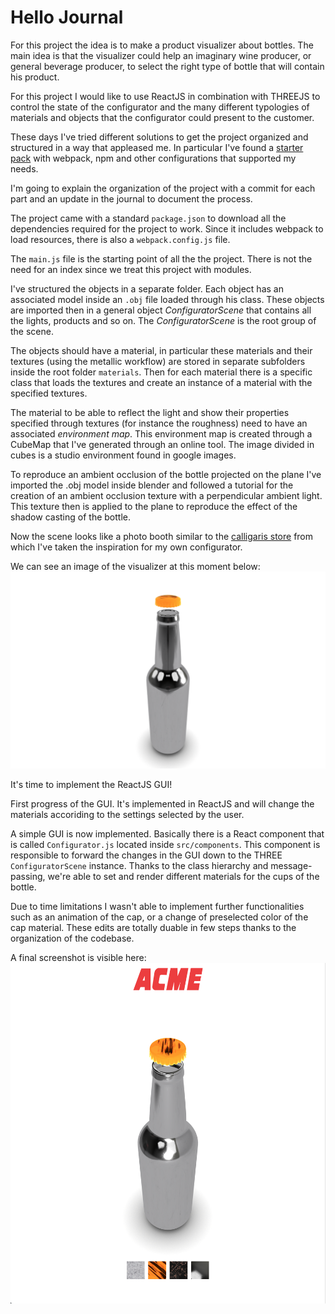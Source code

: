 # Hello Journal
For this project the idea is to make a product visualizer about bottles.
The main idea is that the visualizer could help an imaginary wine producer, or general beverage producer, to select the right
type of bottle that will contain his product.

For this project I would like to use ReactJS in combination with THREEJS to control the state of the configurator and the many different typologies of materials and objects that the configurator could present to the customer.

These days I've tried different solutions to get the project organized and structured in a way that appleased me.
In particular I've found a [starter pack](https://github.com/edwinwebb/three-seed) with webpack, npm and other configurations that supported my needs.

I'm going to explain the organization of the project with a commit for each part and an update in the journal to document the process.

The project came with a standard `package.json` to download all the dependencies required for the project to work. Since it includes webpack to load resources, there is also a `webpack.config.js` file.

The `main.js` file is the starting point of all the the project. There is not the need for an index since we treat this project with modules.

I've structured the objects in a separate folder. Each object has an associated model inside an `.obj` file loaded through his class. These objects are imported then in a general object *ConfiguratorScene* that contains all the lights, products and so on.
The *ConfiguratorScene* is the root group of the scene.

The objects should have a material, in particular these materials and their textures (using the metallic workflow) are stored in separate subfolders inside the root folder `materials`. Then for each material there is a specific class that loads the textures and create an instance of a material with the specified textures.

The material to be able to reflect the light and show their properties specified through textures (for instance the roughness) need to have an associated *environment map*. This environment map is created through a CubeMap that I've generated through an online tool. The image divided in cubes is a studio environment found in google images.

To reproduce an ambient occlusion of the bottle projected on the plane I've imported the .obj model inside blender and followed a tutorial for the creation of an ambient occlusion texture with a perpendicular ambient light. This texture then is applied to the plane to reproduce the effect of the shadow casting of the bottle.

Now the scene looks like a photo booth similar to the [calligaris store](https://www.calligaris.com/en_int/shop/annie-cs-1853-lh.html) from which I've taken the inspiration for my own configurator.

We can see an image of the visualizer at this moment below:
![Image of the Visualizer at the time](screenshots/product-visualizer-no-gui.png)

It's time to implement the ReactJS GUI!

First progress of the GUI. It's implemented in ReactJS and will change the materials accoriding to the settings selected by the user.

A simple GUI is now implemented. Basically there is a React component that is called `Configurator.js` located inside `src/components`. This component is responsible to forward the changes in the GUI down to the THREE `ConfiguratorScene` instance. Thanks to the class hierarchy and message-passing, we're able to set and render different materials for the cups of the bottle.

Due to time limitations I wasn't able to implement further functionalities such as an animation of the cap, or a change of preselected color of the cap material. These edits are totally duable in few steps thanks to the organization of the codebase.

A final screenshot is visible here:
![Product Visualizer final stage](screenshots/product-visualizer-final-stage.png)